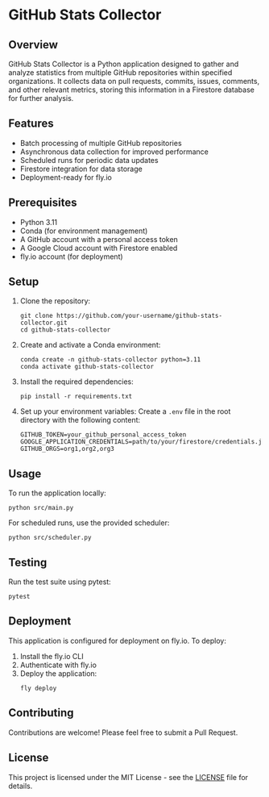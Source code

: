 # GitHub Stats Collector

## Overview

GitHub Stats Collector is a Python application designed to gather and analyze statistics from multiple GitHub repositories within specified organizations. It collects data on pull requests, commits, issues, comments, and other relevant metrics, storing this information in a Firestore database for further analysis.

## Features

- Batch processing of multiple GitHub repositories
- Asynchronous data collection for improved performance
- Scheduled runs for periodic data updates
- Firestore integration for data storage
- Deployment-ready for fly.io

## Prerequisites

- Python 3.11
- Conda (for environment management)
- A GitHub account with a personal access token
- A Google Cloud account with Firestore enabled
- fly.io account (for deployment)

## Setup

1. Clone the repository:
   ```
   git clone https://github.com/your-username/github-stats-collector.git
   cd github-stats-collector
   ```

2. Create and activate a Conda environment:
   ```
   conda create -n github-stats-collector python=3.11
   conda activate github-stats-collector
   ```

3. Install the required dependencies:
   ```
   pip install -r requirements.txt
   ```

4. Set up your environment variables:
   Create a `.env` file in the root directory with the following content:
   ```
   GITHUB_TOKEN=your_github_personal_access_token
   GOOGLE_APPLICATION_CREDENTIALS=path/to/your/firestore/credentials.json
   GITHUB_ORGS=org1,org2,org3
   ```

## Usage

To run the application locally:

```
python src/main.py
```

For scheduled runs, use the provided scheduler:

```
python src/scheduler.py
```

## Testing

Run the test suite using pytest:

```
pytest
```

## Deployment

This application is configured for deployment on fly.io. To deploy:

1. Install the fly.io CLI
2. Authenticate with fly.io
3. Deploy the application:
   ```
   fly deploy
   ```

## Contributing

Contributions are welcome! Please feel free to submit a Pull Request.

## License

This project is licensed under the MIT License - see the [LICENSE](LICENSE) file for details.